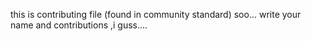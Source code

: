 this is contributing file (found in community standard)
soo... write your name and contributions ,i guss....
